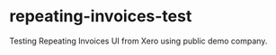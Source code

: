repeating-invoices-test
=======================

Testing Repeating Invoices UI from Xero using public demo company.

